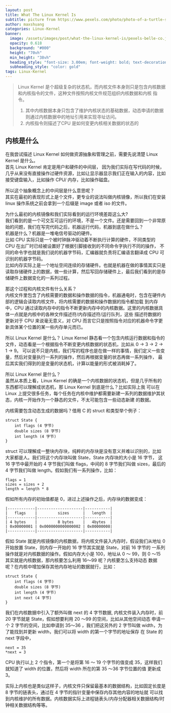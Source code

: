 ```yaml
---
layout: post
title: What The Linux Kernel Is
subtitle: picture from https://www.pexels.com/photo/photo-of-a-turtle-swimming-underwater-847393/ 
author: maxshuang
categories: Linux-Kernel
banner:
  image: /assets/images/post/what-the-linux-kernel-is/pexels-belle-co.jpg 
  opacity: 0.618
  background: "#000"
  height: "70vh"
  min_height: "38vh"
  heading_style: "font-size: 3.00em; font-weight: bold; text-decoration: underline"
  subheading_style: "color: gold"
tags: Linux-Kernel 
---
```


> Linux Kernel 是个超级复杂的状态机，而内核文件本身则只是包含内核数据和内核指令的文件，这种文件按照内核文件规范组织内核数据和内核
> 指令。
> 1. 其中内核数据本身只包含了维护内核状态的基础数据，动态申请的数据则通过内核数据中的地址引用来实现寻址访问。
> 2. 内核指令则描述了CPU 是如何变更内核相关数据的状态的

## 内核是什么
在我尝试描述 Linux Kernel 如何做资源抽象和管理之前，需要先说清楚 Linux Kernel 是什么。  
首先 Linux Kernel 肯定是用户和硬件的中间层，
因为我们实际在写代码的时候，几乎从来没有直接操作过硬件资源，比如让显示器显示我们正在输入的内容，比如接受键盘输入，比如操作 CPU/
内存，比如操作磁盘。

所以这个抽象概念上的中间层是什么意思呢？  
其实在最初的表现形式上是个文件，更专业的说法叫做内核镜像，所以我们在安装 linux 操作系统之前会拿到一个后缀是 image 或者 iso 的文件。

为什么最初的内核镜像和我们实际看到的运行环境差距这么大?  
我们看到的是一个可交互可运行的环境，不是一个文件。还是需要回到一个非常原始的问题，我们在写完代码之后，机器运行代码，机器到底在做什么？  
机器是什么？机器是一堆电信号驱动的硬件。  
比如 CPU 实际只是一个被时钟脉冲驱动着不断执行计算的硬件，不同类型的 CPU 在出厂时已经被设置好了根据引脚接收到的不同命令字执行不同的操作，
不同的命令字也就是我们说的机器字节码，汇编器就负责将汇编语言翻译成 CPU 可识别的机器字节码。  
比如内存实际上是一个地址空间连续的存储硬件。也就是机器在做的事情其实只是读取存储硬件上的数据，做一些计算，然后写回存储硬件上，最后我们看到的是存储硬件上数据变化的一系列过程。

那这个过程和内核文件有什么关系？  
内核文件里包含了内核需要的数据和操作数据的指令，机器通电时，包含在硬件内部的逻辑会读取内核文件，将内核需要的数据和操作数据的指令都加载
到内存中，CPU 通过读取内存中的指令不断更新内存中的内核数据。这里的内核数据具体一点就是内核中的各种文件描述符/内存描述符/运行队列，这些
描述符数据的更新对于 CPU 来说毫无意义，对 CPU 而言它只是按照指令对应的机器命令字更新具体某个位置的某一些内存单元而已。

所以 Linux Kernel 是什么？
Linux Kernel 静态看一个包含内核运行数据和指令的文件，动态看是一个根据指令不断变更内核数据的状态机，比如从 0 -> 3 -> 2 -> 1 -> 9。
可以说不只是内核，我们写的程序也是在做一样的事情，我们定义一些变量，然后对变量执行一系列的操作，然后再根据变量的状态再做一系列操作，
最后其实我们得到的是变量的状态机，计算以能量的形式被消耗掉了。

所以 Linux Kernel 是什么？  
虽然从本质上看，Linux Kernel 的确是一个内核数据的状态机，但是几乎所有的东西都可以理解成状态机，那 Linux Kernel 到底是什么？比如实际上我
可以在 Linux 上提交很多任务，每个任务在内核中维护都需要新建一系列的数据维护其状态，内核一开始作为一个静态的文件，不太可能包含一些动态新建
的数据。

内核需要包含动态生成的数据吗？借用 C 的 struct 和类型举个例子：
```
struct State {
    int flags (4 字节)
    double sizes (8 字节)
    int length (4 字节)
}
```
struct 可以理解成一整块内存块，纯粹的内存块是没有意义并难以识别的，比如大家都是人。我们将这个内存块叫做 State，State 内存块的大小是 16 字节，
这 16 字节中最开始的 4 字节我们叫做 flags，中间的 8 字节我们叫做 sizes，最后的 4 字节我们叫做 length。假如我们有一系列操作，比如：
```
flags = 1
sizes = sizes + 2
length = length * 8
```
假如所有内存的初始值都是 0，进过上述操作之后，内存块的数据变成：
```
|------------|--------------------|-----------|
|   flags    |         sizes      |   length  |
|------------|--------------------|-----------|
| 4 bytes    |         8 bytes    |   4bytes  |
| 0x00000001 | 0x0000000000000002 | 0x00000008|
|------------|--------------------|-----------|
```

假如 State 就是内核镜像的内核数据，将内核文件装入内存时，假设我们从地址 0 开始放置 State，则内存一开始的 16 字节其实就是 State，对前 16 字节的
一系列操作就是对内核数据的操作。假如内存大小是 100，地址从 0 ～ 99，则 0 ～15 其实就是内核数据，那内核要怎么利用 16～99 呢？内核要怎么支持动态
数据呢？在内核中增加保存其他内存地址的数据就行，比如：
```
struct State {
    int flags (4 字节)
    double sizes (8 字节)
    int length (4 字节)
    int next (4 字节)
}
```
我们在内核数据中引入了额外叫做 next 的 4 字节数据, 内核文件装入内存时，前 20 字节就是 State，假如想要利用 20 ～99 的空间，比如从其他空间动态
申请一个 2 字节的空间，比如申请到 35～36 ，我们把这另外的 2 字节叫做 width，为了能找到并更新 width，我们可以将 width 的第一个字节的地址保存
在 State 的 next 字段中，
```
next = 35
*next = 3
```
CPU 执行以上 2 个指令，第一个是将第 16 ～ 19 个字节的值变成 35，这样我们就知道了 width 的位置，然后将 width 所在的第 35 ～36 字节位置的值
更新成 3。

实际上内核也是类似这样子，内核文件只保留最基本的数据结构，比如固定长度是 8 字节的链表头，通过在 4 字节的指针变量中保存内存其他内容的地址就
可以找到内核维护的所有数据。内核数据实际上进程链表头/内存分配器相关数据结构/时钟相关数据结构等等。
